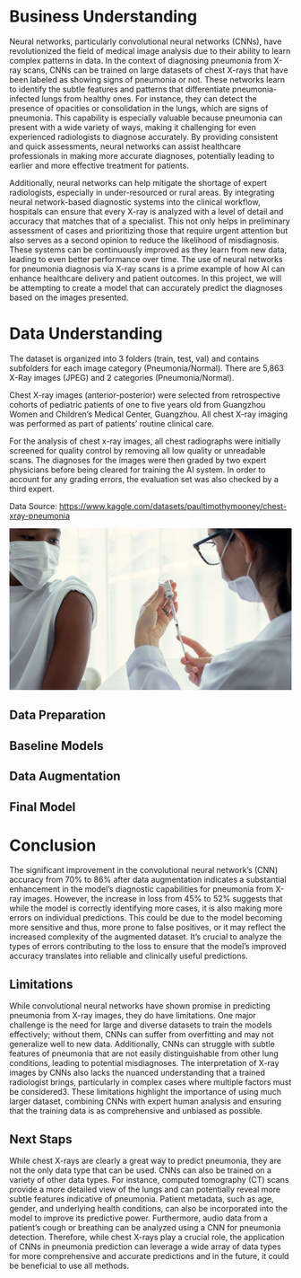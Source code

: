 # Business Understanding

   Neural networks, particularly convolutional neural networks (CNNs), have revolutionized the field of medical image analysis due to their ability to learn complex patterns in data. In the context of diagnosing pneumonia from X-ray scans, CNNs can be trained on large datasets of chest X-rays that have been labeled as showing signs of pneumonia or not. These networks learn to identify the subtle features and patterns that differentiate pneumonia-infected lungs from healthy ones. For instance, they can detect the presence of opacities or consolidation in the lungs, which are signs of pneumonia. This capability is especially valuable because pneumonia can present with a wide variety of ways, making it challenging for even experienced radiologists to diagnose accurately. By providing consistent and quick assessments, neural networks can assist healthcare professionals in making more accurate diagnoses, potentially leading to earlier and more effective treatment for patients.
    
   Additionally, neural networks can help mitigate the shortage of expert radiologists, especially in under-resourced or rural areas. By integrating neural network-based diagnostic systems into the clinical workflow, hospitals can ensure that every X-ray is analyzed with a level of detail and accuracy that matches that of a specialist. This not only helps in preliminary assessment of cases and prioritizing those that require urgent attention but also serves as a second opinion to reduce the likelihood of misdiagnosis. These systems can be continuously improved as they learn from new data, leading to even better performance over time. The use of neural networks for pneumonia diagnosis via X-ray scans is a prime example of how AI can enhance healthcare delivery and patient outcomes. In this project, we will be attempting to create a model that can accurately predict the diagnoses based on the images presented.
   

# Data Understanding

The dataset is organized into 3 folders (train, test, val) and contains subfolders for each image category (Pneumonia/Normal). There are 5,863 X-Ray images (JPEG) and 2 categories (Pneumonia/Normal).

Chest X-ray images (anterior-posterior) were selected from retrospective cohorts of pediatric patients of one to five years old from Guangzhou Women and Children’s Medical Center, Guangzhou. All chest X-ray imaging was performed as part of patients’ routine clinical care.

For the analysis of chest x-ray images, all chest radiographs were initially screened for quality control by removing all low quality or unreadable scans. The diagnoses for the images were then graded by two expert physicians before being cleared for training the AI system. In order to account for any grading errors, the evaluation set was also checked by a third expert.

Data Source: https://www.kaggle.com/datasets/paultimothymooney/chest-xray-pneumonia

![doctor](https://github.com/lpb3393/predict-flu-vaccine/blob/main/photos/doctor.PNG)


## Data Preparation

## Baseline Models

## Data Augmentation

## Final Model

# Conclusion

The significant improvement in the convolutional neural network’s (CNN) accuracy from 70% to 86% after data augmentation indicates a substantial enhancement in the model’s diagnostic capabilities for pneumonia from X-ray images. However, the increase in loss from 45% to 52% suggests that while the model is correctly identifying more cases, it is also making more errors on individual predictions. This could be due to the model becoming more sensitive and thus, more prone to false positives, or it may reflect the increased complexity of the augmented dataset. It’s crucial to analyze the types of errors contributing to the loss to ensure that the model’s improved accuracy translates into reliable and clinically useful predictions.
 
## Limitations

While convolutional neural networks have shown promise in predicting pneumonia from X-ray images, they do have limitations. One major challenge is the need for large and diverse datasets to train the models effectively; without them, CNNs can suffer from overfitting and may not generalize well to new data. Additionally, CNNs can struggle with subtle features of pneumonia that are not easily distinguishable from other lung conditions, leading to potential misdiagnoses. The interpretation of X-ray images by CNNs also lacks the nuanced understanding that a trained radiologist brings, particularly in complex cases where multiple factors must be considered3. These limitations highlight the importance of using much larger dataset, combining CNNs with expert human analysis and ensuring that the training data is as comprehensive and unbiased as possible.

## Next Staps

While chest X-rays are clearly a great way to predict pneumonia, they are not the only data type that can be used. CNNs can also be trained on a variety of other data types. For instance, computed tomography (CT) scans provide a more detailed view of the lungs and can potentially reveal more subtle features indicative of pneumonia. Patient metadata, such as age, gender, and underlying health conditions, can also be incorporated into the model to improve its predictive power. Furthermore, audio data from a patient’s cough or breathing can be analyzed using a CNN for pneumonia detection. Therefore, while chest X-rays play a crucial role, the application of CNNs in pneumonia prediction can leverage a wide array of data types for more comprehensive and accurate predictions and in the future, it could be beneficial to use all methods.

